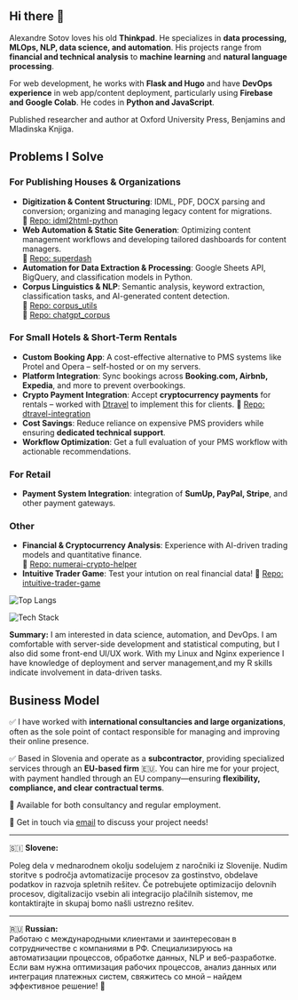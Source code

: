 ## Hi there 👋

Alexandre Sotov loves his old **Thinkpad**. He specializes in **data processing, MLOps, NLP, data science, and automation**. His projects range from **financial and technical analysis** to **machine learning** and **natural language processing**.

For web development, he works with **Flask and Hugo** and have **DevOps experience** in web app/content deployment, particularly using **Firebase and Google Colab**. He codes in **Python and JavaScript**. 

Published researcher and author at Oxford University Press, Benjamins and Mladinska Knjiga.

## Problems I Solve  

### **For Publishing Houses & Organizations**  
- **Digitization & Content Structuring**: IDML, PDF, DOCX parsing and conversion; organizing and managing legacy content for migrations.  
  🔗 [Repo: idml2html-python](https://github.com/roverbird/idml2html-python)  
- **Web Automation & Static Site Generation**: Optimizing content management workflows and developing tailored dashboards for content managers.  
  🔗 [Repo: superdash](https://github.com/roverbird/superdash)  
- **Automation for Data Extraction & Processing**: Google Sheets API, BigQuery, and classification models in Python.  
- **Corpus Linguistics & NLP**: Semantic analysis, keyword extraction, classification tasks, and AI-generated content detection.  
  🔗 [Repo: corpus_utils](https://github.com/roverbird/corpus_utils)  
  🔗 [Repo: chatgpt_corpus](https://github.com/roverbird/chatgpt_corpus)  

### **For Small Hotels & Short-Term Rentals**  
- **Custom Booking App**: A cost-effective alternative to PMS systems like Protel and Opera – self-hosted or on my servers.  
- **Platform Integration**: Sync bookings across **Booking.com, Airbnb, Expedia**, and more to prevent overbookings.  
- **Crypto Payment Integration**: Accept **cryptocurrency payments** for rentals – worked with [Dtravel](https://github.com/Dtravel) to implement this for clients.
  🔗 [Repo: dtravel-integration](https://github.com/roverbird/dtravel-integration/)
- **Cost Savings**: Reduce reliance on expensive PMS providers while ensuring **dedicated technical support**.  
- **Workflow Optimization**: Get a full evaluation of your PMS workflow with actionable recommendations.  

### **For Retail**  
- **Payment System Integration**: integration of **SumUp, PayPal, Stripe**, and other payment gateways.  

### **Other**  
- **Financial & Cryptocurrency Analysis**: Experience with AI-driven trading models and quantitative finance.  
  🔗 [Repo: numerai-crypto-helper](https://github.com/roverbird/numerai-crypto-helper)
- **Intuitive Trader Game**: Test your intution on real financial data!
  🔗 [Repo: intuitive-trader-game](https://github.com/roverbird/intuitive-trader-game) 

![Top Langs](https://github-readme-stats.vercel.app/api/top-langs/?username=roverbird&layout=compact&theme=tokyonight)

![Tech Stack](https://skillicons.dev/icons?i=python,javascript,r,flask,html,css,git,linux,debian,bsd,bash,vim,nginx,firebase)

**Summary:** I am interested in data science, automation, and DevOps. I am comfortable with server-side development and statistical computing, but I also did some front-end UI/UX work. With my Linux and Nginx experience I have knowledge of deployment and server management,and my R skills indicate involvement in data-driven tasks.

## Business Model  

✅ I have worked with **international consultancies and large organizations**, often as the sole point of contact responsible for managing and improving their online presence.  

✅ Based in Slovenia and operate as a **subcontractor**, providing specialized services through an **EU-based firm** 🇪🇺. You can hire me for your project, with payment handled through an EU company—ensuring **flexibility, compliance, and clear contractual terms**.  

💼 Available for both consultancy and regular employment.

📩 Get in touch via [email](mailto:a.sotov@yahoo.co.uk) to discuss your project needs!  

---  
🇸🇮 **Slovene:** 

Poleg dela v mednarodnem okolju sodelujem z naročniki iz Slovenije. Nudim storitve s področja avtomatizacije procesov za gostinstvo, obdelave podatkov in razvoja spletnih rešitev. Če potrebujete optimizacijo delovnih procesov, digitalizacijo vsebin ali integracijo plačilnih sistemov, me kontaktirajte in skupaj bomo našli ustrezno rešitev.  

---  
🇷🇺 **Russian:**  
Pаботаю с международными клиентами и заинтересован в сотрудничестве с компаниями в РФ. Специализируюсь на автоматизации процессов, обработке данных, NLP и веб-разработке. Если вам нужна оптимизация рабочих процессов, анализ данных или интеграция платежных систем, свяжитесь со мной – найдем эффективное решение! 🚀 
